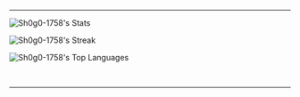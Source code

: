 <hr>

![Sh0g0-1758's Stats](https://github-readme-stats.vercel.app/api?username=Sh0g0-1758&theme=chartreuse-dark&show_icons=true&hide_border=true&count_private=true)
<br>

![Sh0g0-1758's Streak](https://github-readme-streak-stats.herokuapp.com/?user=Sh0g0-1758&theme=chartreuse-dark&hide_border=true)
<br>

![Sh0g0-1758's Top Languages](https://github-readme-stats.vercel.app/api/top-langs/?username=Sh0g0-1758&theme=chartreuse-dark&show_icons=true&hide_border=true&layout=compact)

<br> 
<hr>

<!--
**Sh0g0-1758/Sh0g0-1758** is a ✨ _special_ ✨ repository because its `README.md` (this file) appears on your GitHub profile.

Here are some ideas to get you started:

- 🔭 I’m currently working on ...
- 🌱 I’m currently learning ...
- 👯 I’m looking to collaborate on ...
- 🤔 I’m looking for help with ...
- 💬 Ask me about ...
- 📫 How to reach me: ...
- 😄 Pronouns: ...
- ⚡ Fun fact: ...
-->
